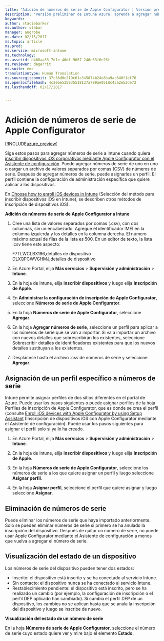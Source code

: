 ```yaml
---
title: "Adición de números de serie de Apple Configurator | Versión preliminar de Intune Azure | Microsoft Docs"
description: "Versión preliminar de Intune Azure: aprenda a agregar números de serie a dispositivos iOS corporativos mediante Apple Configurator."
keywords: 
author: staciebarker
ms.author: stabar
manager: angrobe
ms.date: 02/15/2017
ms.topic: article
ms.prod: 
ms.service: microsoft-intune
ms.technology: 
ms.assetid: d408aa38-7d1e-40df-9067-246e53f6e26f
ms.reviewer: dagerrit
ms.suite: ems
translationtype: Human Translation
ms.sourcegitcommit: 37c56d0c219c61c345874b24e8ba9ac640f1ef76
ms.openlocfilehash: 4c2ebe535935518127a799ae0518c43a2e53de72
ms.lasthandoff: 02/17/2017


---
```


# <a name="add-apple-configurator-serial-numbers"></a>Adición de números de serie de Apple Configurator

[!INCLUDE[azure_preview](../includes/azure_preview.md)]

Siga estos pasos para agregar números de serie a Intune cuando quiera [inscribir dispositivos iOS corporativos mediante Apple Configurator con el Asistente de configuración](enroll-ios-devices-with-apple-configurator-and-setup-assistant.md). Puede agregar números de serie de uno en uno o cargar un archivo de valores separados por comas (CSV) de números de serie. Después de agregar números de serie, puede asignarles un perfil. El perfil contiene la configuración de administración específica que quiere aplicar a los dispositivos.

En [Choose how to enroll iOS devices in Intune](choose-ios-enrollment-method.md) (Selección del método para inscribir dispositivos iOS en Intune), se describen otros métodos de inscripción de dispositivos iOS).

**Adición de números de serie de Apple Configurator a Intune**

1. Cree una lista de valores separados por comas (.csv), con dos columnas, sin un encabezado. Agregue el identificador IMEI en la columna izquierda y los detalles en la columna derecha. El número máximo actual de filas de la lista es 500. En un editor de texto, la lista .csv tiene este aspecto:

    F7TLWCLBX196,detalles de dispositivo</br>
    DLXQPCWVGHMJ,detalles de dispositivo

2. En Azure Portal, elija **Más servicios** > **Supervisión y administración** > **Intune**.

3.  En la hoja de Intune, elija **Inscribir dispositivos** y luego elija **Inscripción de Apple**.

4. En **Administrar la configuración de inscripción de Apple Configurator**, seleccione **Números de serie de Apple Configurator**.

5. En la hoja **Números de serie de Apple Configurator**, seleccione **Agregar**.

6. En la hoja **Agregar números de serie**, seleccione un perfil para aplicar a los números de serie que se van a importar. Si va a importar un archivo con nuevos detalles que sobrescribirán los existentes, seleccione Sobrescribir detalles de identificadores existentes para que los nuevos detalles sustituyan a los existentes.

7. Desplácese hasta el archivo .csv de números de serie y seleccione **Agregar**.

## <a name="assign-a-profile-to-specific-serial-numbers"></a>Asignación de un perfil específico a números de serie

Intune permite asignar perfiles de dos sitios diferentes en el portal de Azure. Puede usar los pasos siguientes o puede asignar perfiles de la hoja Perfiles de inscripción de Apple Configurator, que es donde se crea el perfil (consulte [Enroll iOS devices with Apple Configurator by using Setup Assistant](enroll-ios-devices-with-apple-configurator-and-setup-assistant.md) (Inscripción de dispositivos iOS con Apple Configurator mediante el Asistente de configuración). Puede usar los pasos siguientes para asignar el perfil solo si ya lo ha creado.

1. En Azure Portal, elija **Más servicios** > **Supervisión y administración** > **Intune**.

2. En la hoja de Intune, elija **Inscribir dispositivos** y luego elija **Inscripción de Apple**.

3. En la hoja **Números de serie de Apple Configurator**, seleccione los números de serie a los que quiere asignar un perfil y luego seleccione **Asignar perfil**.

4. En la hoja **Asignar perfil**, seleccione el perfil que quiere asignar y luego seleccione **Asignar**.

## <a name="delete-serial-numbers"></a>Eliminación de números de serie
Puede eliminar los números de serie que haya importado anteriormente. Solo se pueden eliminar números de serie si primero se ha anulado la inscripción del dispositivo. Después de quitar un número de serie, no puede usar Apple Configurator mediante el Asistente de configuración a menos que vuelva a agregar el número de serie.

## <a name="view-the-state-of-a-device"></a>Visualización del estado de un dispositivo
Los números de serie del dispositivo pueden tener dos estados:

- Inscrito: el dispositivo está inscrito y se ha conectado al servicio Intune.
- Sin contacto: el dispositivo nunca se ha conectado al servicio Intune.
- Restablecimiento pendiente: el dispositivo está inscrito, pero se ha realizado un cambio (por ejemplo, la configuración de inscripción o el perfil DEP aplicado han cambiado). Si cambia el perfil DEP de un dispositivo, los cambios no se aplican hasta que se anula la inscripción del dispositivo y luego se inscribe de nuevo.

**Visualización del estado de un número de serie**

En la hoja **Números de serie de Apple Configurator**, seleccione el número de serie cuyo estado quiere ver y mire bajo el elemento **Estado**.

